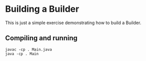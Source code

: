 # Building a Builder

This is just a simple exercise demonstrating how to build a Builder.

## Compiling and running

    javac -cp . Main.java
    java -cp . Main
